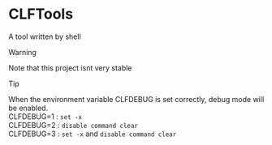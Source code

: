 # CLFTools

A tool written by shell

> [!WARNING]
> Note that this project isnt very stable

> [!TIP]
> When the environment variable CLFDEBUG is set correctly, debug mode will be enabled.  
> CLFDEBUG=1 : `set -x`  
> CLFDEBUG=2 : `disable command clear`  
> CLFDEBUG=3 : `set -x` and `disable command clear`
